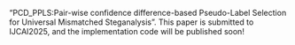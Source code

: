 “PCD_PPLS:Pair-wise confidence difference-based Pseudo-Label Selection for Universal Mismatched Steganalysis”. This paper is submitted to IJCAI2025, and the implementation code will be published soon! 
